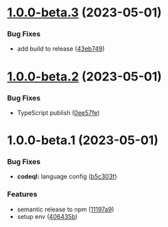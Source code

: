 # [1.0.0-beta.3](https://github.com/vlnevyhosteny/keystonejs-ecommerce/compare/v1.0.0-beta.2...v1.0.0-beta.3) (2023-05-01)


### Bug Fixes

* add build to release ([43eb749](https://github.com/vlnevyhosteny/keystonejs-ecommerce/commit/43eb74985c6b41ead6527fc34d3e35acee4c79d0))

# [1.0.0-beta.2](https://github.com/vlnevyhosteny/keystonejs-ecommerce/compare/v1.0.0-beta.1...v1.0.0-beta.2) (2023-05-01)


### Bug Fixes

* TypeScript publish ([0ee57fe](https://github.com/vlnevyhosteny/keystonejs-ecommerce/commit/0ee57feb5b0a27d2118c48d2d823e96e41ca3198))

# 1.0.0-beta.1 (2023-05-01)


### Bug Fixes

* **codeql:** language config ([b5c303f](https://github.com/vlnevyhosteny/keystonejs-ecommerce/commit/b5c303fd7a39081c40730a3ab7591c4957d31b9b))


### Features

* semantic release to npm ([11197a9](https://github.com/vlnevyhosteny/keystonejs-ecommerce/commit/11197a9e83b04be7fb31d20e7afc1ac0cfd53824))
* setup env ([406435b](https://github.com/vlnevyhosteny/keystonejs-ecommerce/commit/406435b51c9064d6126e6af1b04b52a8e9ed8c84))

